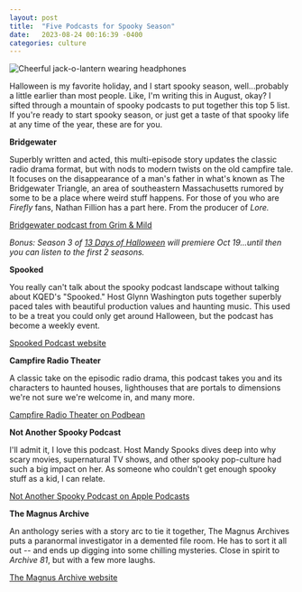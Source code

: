 ```yaml
---
layout: post
title:  "Five Podcasts for Spooky Season"
date:   2023-08-24 00:16:39 -0400
categories: culture
---
```


![Cheerful jack-o-lantern wearing headphones](https://i.ibb.co/gRcH2Gv/qc-halloween-pumpkin-headphones-760.webp)
<br>

Halloween is my favorite holiday, and I start spooky season, well...probably a little earlier than most people. Like, I'm writing this in August, okay? I sifted through a mountain of spooky podcasts to put together this top 5 list. If you're ready to start spooky season, or just get a taste of that spooky life at any time of the year, these are for you. <br>


**Bridgewater**

Superbly written and acted, this multi-episode story updates the classic radio drama format, but with nods to modern twists on the old campfire tale. It focuses on the disappearance of a man's father in what's known as The Bridgewater Triangle, an area of southeastern Massachusetts rumored by some to be a place where weird stuff happens. For those of you who are *Firefly* fans, Nathan Fillion has a part here. From the producer of *Lore.*

[Bridgewater podcast from Grim & Mild](https://www.grimandmild.com/bridgewater) 

_Bonus: Season 3 of [13 Days of Halloween](https://www.grimandmild.com/13days) will premiere Oct 19...until then you can listen to the first 2 seasons._

**Spooked**

You really can't talk about the spooky podcast landscape without talking about KQED's "Spooked." Host Glynn Washington puts together superbly paced tales with beautiful production values and haunting music. This used to be a treat you could only get around Halloween, but the podcast has become a weekly event. 

[Spooked Podcast website](https://spookedpodcast.org/)

**Campfire Radio Theater**

A classic take on the episodic radio drama, this podcast takes you and its characters to haunted houses, lighthouses that are portals to dimensions we're not sure we're welcome in, and many more. 

[Campfire Radio Theater on Podbean](https://campfireradiotheater.podbean.com/)

**Not Another Spooky Podcast**

I'll admit it, I love this podcast. Host Mandy Spooks dives deep into why scary movies, supernatural TV shows, and other spooky pop-culture had such a big impact on her. As someone who couldn't get enough spooky stuff as a kid, I can relate. 

[Not Another Spooky Podcast on Apple Podcasts](https://podcasts.apple.com/us/podcast/not-another-spooky-podcast/id1632646584)

**The Magnus Archive**

An anthology series with a story arc to tie it together, The Magnus Archives puts a paranormal investigator in a demented file room. He has to sort it all out -- and ends up digging into some chilling mysteries. Close in spirit to *Archive 81*, but with a few more laughs. 

[The Magnus Archive website](https://rustyquill.com/show/the-magnus-archives/)
